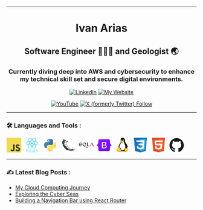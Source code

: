 <hr />
<div align="center">
  <h1 style="text-align: center;">Ivan Arias</h1>
  <h2 style="text-align: center;">Software Engineer 🧑🏻‍💻 and Geologist 🌏</h2>
   <h3 style="text-align: center;">Currently diving deep into AWS and cybersecurity to enhance my technical skill set and secure digital environments. </h3>

[![LinkedIn](https://img.shields.io/badge/LinkedIn-Ivan%20Arias-%232867B2?style=social&logo=linkedin)](https://www.linkedin.com/in/hcoco1/)
[![My Website](https://img.shields.io/badge/My%20Website-Visit-green)](https://www.hcoco1.com/)

[![YouTube](https://img.shields.io/badge/YouTube-Channel-red?logo=youtube)](https://www.youtube.com/@hcoco1/videos)
[![X (formerly Twitter) Follow](https://img.shields.io/twitter/follow/hcoco1?label=Follow&style=social)](https://twitter.com/hcoco1)

</div>
<hr />        

### :hammer_and_wrench: Languages and Tools :

  <img src="https://github.com/devicons/devicon/blob/master/icons/javascript/javascript-original.svg" title="JavaScript" alt="JavaScript" width="40" height="40"/>&nbsp;
  <img src="https://github.com/devicons/devicon/blob/master/icons/react/react-original-wordmark.svg" title="React" alt="React" width="40" height="40"/>&nbsp;
  <img src="https://github.com/devicons/devicon/blob/master/icons/python/python-original.svg" title="PythonL"  alt="Python" width="40" height="40"/>&nbsp;
  <img src="https://github.com/devicons/devicon/blob/master/icons/flask/flask-original.svg" title="FlaskL"  alt="Flask" width="40" height="40"/>&nbsp;
  <img src="https://github.com/devicons/devicon/blob/master/icons/sqlalchemy/sqlalchemy-original.svg" title="Sqlalchemy"  alt="Sqlalchemy" width="40" height="40"/>&nbsp;
  <img src="https://github.com/devicons/devicon/blob/master/icons/bootstrap/bootstrap-original.svg" title="Bootstrap" alt="Bootstrap" width="40" height="40"/>&nbsp;
  <img src="https://github.com/devicons/devicon/blob/master/icons/linux/linux-original.svg" title="Linux" alt="Linux" width="40" height="40"/>&nbsp;
  <img src="https://github.com/devicons/devicon/blob/master/icons/css3/css3-original.svg"  title="CSS" alt="CSS" width="40" height="40"/>&nbsp;
  <img src="https://github.com/devicons/devicon/blob/master/icons/html5/html5-original.svg" title="HTML5" alt="HTML" width="40" height="40"/>&nbsp;
  <img src="https://github.com/devicons/devicon/blob/master/icons/github/github-original.svg" title="Github" alt="Github" width="40" height="40"/>&nbsp;
</div>
<hr />   

### :writing_hand: Latest Blog Posts :

<!-- BLOG-POST-LIST:START -->
- [My Cloud Computing Journey](https://www.hcoco1.com/blog/2024-02-28-cloud-computing/)
- [Exploring the Cyber Seas](https://www.hcoco1.com/blog/2024-02-18-career-simulation-1/)
- [Building a Navigation Bar using React Router](https://www.hcoco1.com/blog/2023-10-07-phase-5-final-project-blog/)
<!-- BLOG-POST-LIST:END -->

